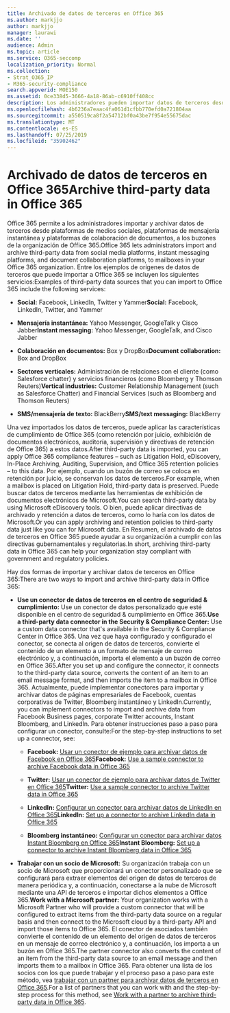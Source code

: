 ```yaml
---
title: Archivado de datos de terceros en Office 365
ms.author: markjjo
author: markjjo
manager: laurawi
ms.date: ''
audience: Admin
ms.topic: article
ms.service: O365-seccomp
localization_priority: Normal
ms.collection:
- Strat_O365_IP
- M365-security-compliance
search.appverid: MOE150
ms.assetid: 0ce338d5-3666-4a18-86ab-c6910ff408cc
description: Los administradores pueden importar datos de terceros desde plataformas de medios sociales, plataformas de mensajería instantánea y plataformas de colaboración de documentos a los buzones de la organización de Office 365. Esto le permite archivar datos de Facebook, Twitter y otros orígenes de datos de terceros en Office 365. A continuación, puede usar y aplicar las características de cumplimiento de Office 365 (por ejemplo, retenciones legales, exhibición de documentos electrónicos, archivado local y directivas de retención) para los datos de terceros.
ms.openlocfilehash: 4b6236a7eaac4fa061d1cfbb770efd0a721804aa
ms.sourcegitcommit: a550519ca8f2a54712bf0a43be7f954e55675dac
ms.translationtype: MT
ms.contentlocale: es-ES
ms.lasthandoff: 07/25/2019
ms.locfileid: "35902462"
---
```

# <a name="archive-third-party-data-in-office-365"></a><span data-ttu-id="c1dc9-105">Archivado de datos de terceros en Office 365</span><span class="sxs-lookup"><span data-stu-id="c1dc9-105">Archive third-party data in Office 365</span></span>

<span data-ttu-id="c1dc9-106">Office 365 permite a los administradores importar y archivar datos de terceros desde plataformas de medios sociales, plataformas de mensajería instantánea y plataformas de colaboración de documentos, a los buzones de la organización de Office 365.</span><span class="sxs-lookup"><span data-stu-id="c1dc9-106">Office 365 lets administrators import and archive third-party data from social media platforms, instant messaging platforms, and document collaboration platforms, to mailboxes in your Office 365 organization.</span></span> <span data-ttu-id="c1dc9-107">Entre los ejemplos de orígenes de datos de terceros que puede importar a Office 365 se incluyen los siguientes servicios:</span><span class="sxs-lookup"><span data-stu-id="c1dc9-107">Examples of third-party data sources that you can import to Office 365 include the following services:</span></span> 
  
- <span data-ttu-id="c1dc9-108">**Social:** Facebook, LinkedIn, Twitter y Yammer</span><span class="sxs-lookup"><span data-stu-id="c1dc9-108">**Social:** Facebook, LinkedIn, Twitter, and Yammer</span></span> 
    
- <span data-ttu-id="c1dc9-109">**Mensajería instantánea:** Yahoo Messenger, GoogleTalk y Cisco Jabber</span><span class="sxs-lookup"><span data-stu-id="c1dc9-109">**Instant messaging:** Yahoo Messenger, GoogleTalk, and Cisco Jabber</span></span> 
    
- <span data-ttu-id="c1dc9-110">**Colaboración en documentos:** Box y DropBox</span><span class="sxs-lookup"><span data-stu-id="c1dc9-110">**Document collaboration:** Box and DropBox</span></span> 
    
- <span data-ttu-id="c1dc9-111">**Sectores verticales:** Administración de relaciones con el cliente (como Salesforce chatter) y servicios financieros (como Bloomberg y Thomson Reuters)</span><span class="sxs-lookup"><span data-stu-id="c1dc9-111">**Vertical industries:** Customer Relationship Management (such as Salesforce Chatter) and Financial Services (such as Bloomberg and Thomson Reuters)</span></span> 
    
- <span data-ttu-id="c1dc9-112">**SMS/mensajería de texto:** BlackBerry</span><span class="sxs-lookup"><span data-stu-id="c1dc9-112">**SMS/text messaging:** BlackBerry</span></span> 
    
<span data-ttu-id="c1dc9-113">Una vez importados los datos de terceros, puede aplicar las características de cumplimiento de Office 365 (como retención por juicio, exhibición de documentos electrónicos, auditoría, supervisión y directivas de retención de Office 365) a estos datos.</span><span class="sxs-lookup"><span data-stu-id="c1dc9-113">After third-party data is imported, you can apply Office 365 compliance features – such as Litigation Hold, eDiscovery, In-Place Archiving, Auditing, Supervision, and Office 365 retention policies – to this data.</span></span> <span data-ttu-id="c1dc9-114">Por ejemplo, cuando un buzón de correo se coloca en retención por juicio, se conservan los datos de terceros.</span><span class="sxs-lookup"><span data-stu-id="c1dc9-114">For example, when a mailbox is placed on Litigation Hold, third-party data is preserved.</span></span> <span data-ttu-id="c1dc9-115">Puede buscar datos de terceros mediante las herramientas de exhibición de documentos electrónicos de Microsoft.</span><span class="sxs-lookup"><span data-stu-id="c1dc9-115">You can search third-party data by using Microsoft eDiscovery tools.</span></span> <span data-ttu-id="c1dc9-116">O bien, puede aplicar directivas de archivado y retención a datos de terceros, como lo haría con los datos de Microsoft.</span><span class="sxs-lookup"><span data-stu-id="c1dc9-116">Or you can apply archiving and retention policies to third-party data just like you can for Microsoft data.</span></span> <span data-ttu-id="c1dc9-117">En Resumen, el archivado de datos de terceros en Office 365 puede ayudar a su organización a cumplir con las directivas gubernamentales y regulatorias.</span><span class="sxs-lookup"><span data-stu-id="c1dc9-117">In short, archiving third-party data in Office 365 can help your organization stay compliant with government and regulatory policies.</span></span>

<span data-ttu-id="c1dc9-118">Hay dos formas de importar y archivar datos de terceros en Office 365:</span><span class="sxs-lookup"><span data-stu-id="c1dc9-118">There are two ways to import and archive third-party data in Office 365:</span></span>

- <span data-ttu-id="c1dc9-119">**Use un conector de datos de terceros en el centro de seguridad & cumplimiento:** Use un conector de datos personalizado que esté disponible en el centro de seguridad & cumplimiento en Office 365.</span><span class="sxs-lookup"><span data-stu-id="c1dc9-119">**Use a third-party data connector in the Security & Compliance Center:** Use a custom data connector that's available in the Security & Compliance Center in Office 365.</span></span> <span data-ttu-id="c1dc9-120">Una vez que haya configurado y configurado el conector, se conecta al origen de datos de terceros, convierte el contenido de un elemento a un formato de mensaje de correo electrónico y, a continuación, importa el elemento a un buzón de correo en Office 365.</span><span class="sxs-lookup"><span data-stu-id="c1dc9-120">After you set up and configure the connector, it connects to the third-party data source, converts the content of an item to an email message format, and then imports the item to a mailbox in Office 365.</span></span> <span data-ttu-id="c1dc9-121">Actualmente, puede implementar conectores para importar y archivar datos de páginas empresariales de Facebook, cuentas corporativas de Twitter, Bloomberg instantáneo y LinkedIn.</span><span class="sxs-lookup"><span data-stu-id="c1dc9-121">Currently, you can implement connectors to import and archive data from Facebook Business pages, corporate Twitter accounts, Instant Bloomberg, and LinkedIn.</span></span> <span data-ttu-id="c1dc9-122">Para obtener instrucciones paso a paso para configurar un conector, consulte:</span><span class="sxs-lookup"><span data-stu-id="c1dc9-122">For the step-by-step instructions to set up a connector, see:</span></span>
   
   - <span data-ttu-id="c1dc9-123">**Facebook:** [Usar un conector de ejemplo para archivar datos de Facebook en Office 365](archive-facebook-data-with-sample-connector.md)</span><span class="sxs-lookup"><span data-stu-id="c1dc9-123">**Facebook:** [Use a sample connector to archive Facebook data in Office 365](archive-facebook-data-with-sample-connector.md)</span></span>
  
   - <span data-ttu-id="c1dc9-124">**Twitter:** [Usar un conector de ejemplo para archivar datos de Twitter en Office 365](archive-twitter-data-with-sample-connector.md)</span><span class="sxs-lookup"><span data-stu-id="c1dc9-124">**Twitter:** [Use a sample connector to archive Twitter data in Office 365](archive-twitter-data-with-sample-connector.md)</span></span>
    
   - <span data-ttu-id="c1dc9-125">**LinkedIn:** [Configurar un conector para archivar datos de LinkedIn en Office 365](archive-linkedin-data.md)</span><span class="sxs-lookup"><span data-stu-id="c1dc9-125">**LinkedIn:** [Set up a connector to archive LinkedIn data in Office 365](archive-linkedin-data.md)</span></span>

   - <span data-ttu-id="c1dc9-126">**Bloomberg instantáneo:** [Configurar un conector para archivar datos Instant Bloomberg en Office 365](archive-instant-bloomberg-data.md)</span><span class="sxs-lookup"><span data-stu-id="c1dc9-126">**Instant Bloomberg:** [Set up a connector to archive Instant Bloomberg data in Office 365](archive-instant-bloomberg-data.md)</span></span>

- <span data-ttu-id="c1dc9-127">**Trabajar con un socio de Microsoft:** Su organización trabaja con un socio de Microsoft que proporcionará un conector personalizado que se configurará para extraer elementos del origen de datos de terceros de manera periódica y, a continuación, conectarse a la nube de Microsoft mediante una API de terceros e importar dichos elementos a Office 365.</span><span class="sxs-lookup"><span data-stu-id="c1dc9-127">**Work with a Microsoft partner:** Your organization works with a Microsoft Partner who will provide a custom connector that will be configured to extract items from the third-party data source on a regular basis and then connect to the Microsoft cloud by a third-party API and import those items to Office 365.</span></span> <span data-ttu-id="c1dc9-128">El conector de asociados también convierte el contenido de un elemento del origen de datos de terceros en un mensaje de correo electrónico y, a continuación, los importa a un buzón en Office 365.</span><span class="sxs-lookup"><span data-stu-id="c1dc9-128">The partner connector also converts the content of an item from the third-party data source to an email message and then imports them to a mailbox in Office 365.</span></span> <span data-ttu-id="c1dc9-129">Para obtener una lista de los socios con los que puede trabajar y el proceso paso a paso para este método, vea [trabajar con un partner para archivar datos de terceros en Office 365](work-with-partner-to-archive-third-party-data.md).</span><span class="sxs-lookup"><span data-stu-id="c1dc9-129">For a list of partners that you can work with and the step-by-step process for this method, see [Work with a partner to archive third-party data in Office 365](work-with-partner-to-archive-third-party-data.md).</span></span>
